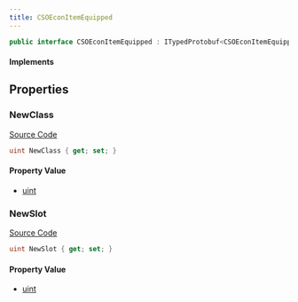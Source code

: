 ```yaml
---
title: CSOEconItemEquipped
---
```


```csharp
public interface CSOEconItemEquipped : ITypedProtobuf<CSOEconItemEquipped>, INativeHandle
```

#### Implements

## Properties

### NewClass

[Source Code](https://github.com/swiftly-solution/swiftlys2/blob/beta/managed/src/SwiftlyS2.Generated/Protobufs/Interfaces/CSOEconItemEquipped.cs#L13)

```csharp
uint NewClass { get; set; }
```

#### Property Value

- [uint](https://learn.microsoft.com/dotnet/api/system.uint32)

### NewSlot

[Source Code](https://github.com/swiftly-solution/swiftlys2/blob/beta/managed/src/SwiftlyS2.Generated/Protobufs/Interfaces/CSOEconItemEquipped.cs#L16)

```csharp
uint NewSlot { get; set; }
```

#### Property Value

- [uint](https://learn.microsoft.com/dotnet/api/system.uint32)

